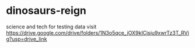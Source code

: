 # dinosaurs-reign
science and tech
for testing data visit
https://drive.google.com/drive/folders/1N3o5qce_jOX9kICjsju9xwrTz3T_RVig?usp=drive_link

